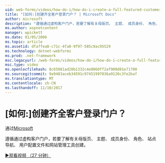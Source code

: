 ```yaml
---
uid: web-forms/videos/how-do-i/how-do-i-create-a-full-featured-customer-login-portal
title: "[如何:]创建齐全客户登录门户？ | Microsoft Docs"
author: microsoft
description: "遵循通过虚构客户门户，若要了解有关母版页、 主题、 成员身份、 角色、 网站的导航、 用户配置文件，创建和..."
ms.author: aspnetcontent
manager: wpickett
ms.date: 01/05/2006
ms.topic: article
ms.assetid: dfaffea8-c71c-4fa0-9f97-585c9ac95529
ms.technology: dotnet-webforms
ms.prod: .net-framework
msc.legacyurl: /web-forms/videos/how-do-i/how-do-i-create-a-full-featured-customer-login-portal
msc.type: video
ms.openlocfilehash: 8c65081ad20b1332c4e0060ff2af900d01e71700
ms.sourcegitcommit: 9a9483aceb34591c97451997036a9120c3fe2baf
ms.translationtype: MT
ms.contentlocale: zh-CN
ms.lasthandoff: 11/10/2017
---
```

<a name="how-do-i-create-a-full-featured-customer-login-portal"></a>[如何:]创建齐全客户登录门户？
====================
通过[Microsoft](https://github.com/microsoft)

遵循通过虚构客户门户，若要了解有关母版页、 主题、 成员身份、 角色、 站点导航、 用户配置文件和网站管理工具创建。

[&#9654;观看视频 （27 分钟）](https://channel9.msdn.com/Blogs/ASP-NET-Site-Videos/how-do-i-create-a-full-featured-customer-login-portal)
